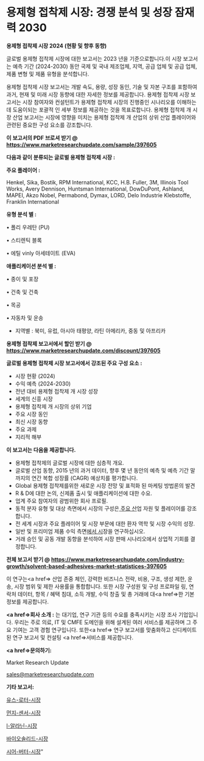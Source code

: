 # 용제형 접착제 시장: 경쟁 분석 및 성장 잠재력 2030

<strong>용제형 접착제 시장 2024 (현황 및 향후 동향)</strong>

글로벌 용제형 접착제 시장에 대한 보고서는 2023 년을 기준으로합니다.이 시장 보고서는 예측 기간 (2024-2030) 동안 국제 및 국내 제조업체, 지역, 공급 업체 및 공급 업체, 제품 변형 및 제품 유형을 분석합니다.

용제형 접착제 시장 보고서는 개발 속도, 용량, 성장 동인, 기술 및 자본 구조를 포함하여 과거, 현재 및 미래 시장 동향에 대한 자세한 정보를 제공합니다. 용제형 접착제 시장 보고서는 시장 참여자와 컨설턴트가 용제형 접착제 시장의 진행중인 시나리오를 이해하는 데 도움이되는 포괄적 인 세부 정보를 제공하는 것을 목표로합니다. 용제형 접착제 개 시장 산업 보고서는 시장에 영향을 미치는 용제형 접착제 개 산업의 상위 산업 플레이어와 관련된 중요한 구성 요소를 강조합니다.



<strong>이 보고서의 PDF 브로셔 받기 @ <a href=https://www.marketresearchupdate.com/sample/397605>https://www.marketresearchupdate.com/sample/397605</a></strong>



<strong>다음과 같이 분류되는 글로벌 용제형 접착제 시장 :</strong>



<strong>주요 플레이어 :</strong>

Henkel, Sika, Bostik, RPM International, KCC, H.B. Fuller, 3M, Illinois Tool Works, Avery Dennison, Huntsman International, DowDuPont, Ashland, MAPEI, Akzo Nobel, Permabond, Dymax, LORD, Delo Industrie Klebstoffe, Franklin International



<strong>유형 분석 별 :</strong>

• 폴리 우레탄 (PU)

• 스티렌틱 블록

• 에틸 vinly 아세테이트 (EVA)



<strong>애플리케이션 분석 별 :</strong>

• 종이 및 포장

• 건축 및 건축

• 목공

• 자동차 및 운송

<ul>
  <li>지역별 : 북미, 유럽, 아시아 태평양, 라틴 아메리카, 중동 및 아프리카</li>
</ul>


<strong>용제형 접착제 보고서에서 할인 받기 @ <a href=https://www.marketresearchupdate.com/discount/397605>https://www.marketresearchupdate.com/discount/397605</a></strong>



<strong>글로벌 용제형 접착제 시장 보고서에서 강조된 주요 구성 요소 :</strong>
<ul>
  <li>시장 현황 (2024)</li>
  <li>수익 예측 (2024-2030)</li>
  <li>전년 대비 용제형 접착제 개 시장 성장</li>
  <li>세계의 신흥 시장</li>
  <li>용제형 접착제 개 시장의 상위 기업</li>
  <li>주요 시장 동인</li>
  <li>최신 시장 동향</li>
  <li>주요 과제</li>
  <li>지리적 해부</li>
</ul>


<strong>이 보고서는 다음을 제공합니다.</strong>
<ul>
  <li>용제형 접착제의 글로벌 시장에 대한 심층적 개요.</li>
  <li>글로벌 산업 동향, 2015 년의 과거 데이터, 향후 몇 년 동안의 예측 및 예측 기간 말까지의 연간 복합 성장률 (CAGR) 예상치를 평가합니다.</li>
  <li>Global 용제형 접착제를위한 새로운 시장 전망 및 표적화 된 마케팅 방법론의 발견</li>
  <li>R &amp; D에 대한 논의, 신제품 출시 및 애플리케이션에 대한 수요.</li>
  <li>업계 주요 참여자의 광범위한 회사 프로필.</li>
  <li>동적 분자 유형 및 대상 측면에서 시장의 구성은<a href=> 주요 산</a>업 자원 및 플레이어를 강조합니다.</li>
  <li>전 세계 시장과 주요 플레이어 및 시장 부문에 대한 환자 역학 및 시장 수익의 성장.</li>
  <li>일반 및 프리미엄 제품 수익 측면<a href=>에서 시</a>장을 연구하십시오.</li>
  <li>거래 승인 및 공동 개발 동향을 분석하여 시장 판매 시나리오에서 상업적 기회를 결정합니다.</li>
</ul>



<strong>전체 보고서 받기 @ <a href=https://www.marketresearchupdate.com/industry-growth/solvent-based-adhesives-market-statistices-397605>https://www.marketresearchupdate.com/industry-growth/solvent-based-adhesives-market-statistices-397605</a></strong>

이 연구는<a href=> 산업 존중</a> 체인, 강력한 비즈니스 전략, 비용, 구조, 생성 제한, 운송, 시장 범위 및 제한 사용률을 통합합니다. 또한 시장 구성원 및 구성 프로파일 링, 연락처 데이터, 항목 / 혜택 침대, 소득 개발, 수익 창출 및 총 거래에 대<a href=>한 기본 </a>정보를 제공합니다.



<strong><a href=>회사 소</a>개 :</strong>
는 대기업, 연구 기관 등의 수요를 충족시키는 시장 조사 기업입니다. 우리는 주로 의료, IT 및 CMFE 도메인을 위해 설계된 여러 서비스를 제공하며 그 주요 기여는 고객 경험 연구입니다. 또한<a href=> 연구 보</a>고서를 맞춤화하고 신디케이트 된 연구 보고서 및 컨설팅 <a href=>서비스</a>를 제공합니다.



<strong><a href=>문의하기:</a></strong>

Market Research Update

sales@marketresearchupdate.com



<strong>기타 보고서:</strong>

<a href=https://www.linkedin.com/pulse/유스-로터-시장-규모-및-성장-2023-isdailynews/>유스-로터-시장</a>

<a href=https://www.linkedin.com/pulse/먼지-센서-시장-현재-및-미래-성장-2029-survey-savvy-insights-360-analysis-3nj6f/>먼지-센서-시장</a>

<a href=https://www.linkedin.com/pulse/l-알라닌-시장-규모-및-성장-2023-isdailynews-y0vlf/>l-알라닌-시장</a>

<a href=https://www.linkedin.com/pulse/바이오솔리드-시장-규모-및-성장-2023-consumer-connection-compendium-ana-rriuf/>바이오솔리드-시장</a>

<a href=https://www.linkedin.com/pulse/시어-버터-시장-진입-전략-및-위험-평가2029년-analytics-avenue-adventures-24-ana-vrgjf/>시어-버터-시장</a>"
